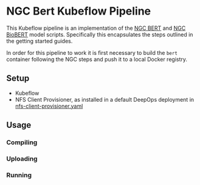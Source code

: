 # NGC Bert Kubeflow Pipeline

This Kubeflow pipeline is an implementation of the [NGC BERT](https://ngc.nvidia.com/catalog/resources/nvidia:bert_for_tensorflow/quickStartGuide) and [NGC BioBERT](https://ngc.nvidia.com/catalog/resources/nvidia:biobert_for_tensorflow/quickStartGuide) model scripts. Specifically this encapsulates the steps outlined in the getting started guides.

In order for this pipeline to work it is first necessary to build the `bert` container following the NGC steps and push it to a local Docker registry.


## Setup

* Kubeflow 
* NFS Client Provisioner, as installed in a default DeepOps deployment in [nfs-client-provisioner.yaml](../../playbooks/k8s-cluster/nfs-client-provisioner.yaml)

## Usage

### Compiling

### Uploading

### Running
